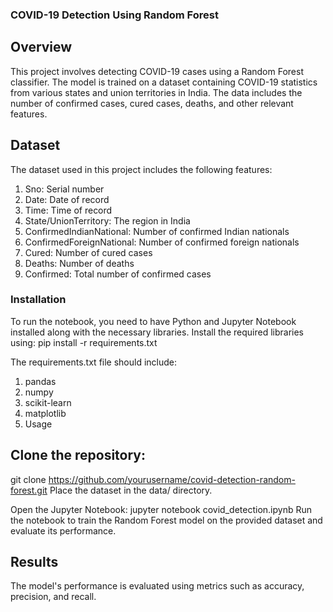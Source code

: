 ### COVID-19 Detection Using Random Forest

## Overview
This project involves detecting COVID-19 cases using a Random Forest classifier. The model is trained on a dataset containing COVID-19 statistics from various states and union territories in India. 
The data includes the number of confirmed cases, cured cases, deaths, and other relevant features.

## Dataset
The dataset used in this project includes the following features:

1. Sno: Serial number
2. Date: Date of record
3. Time: Time of record
4. State/UnionTerritory: The region in India
5. ConfirmedIndianNational: Number of confirmed Indian nationals
6. ConfirmedForeignNational: Number of confirmed foreign nationals
7. Cured: Number of cured cases
8. Deaths: Number of deaths
9. Confirmed: Total number of confirmed cases

### Installation
To run the notebook, you need to have Python and Jupyter Notebook installed along with the necessary libraries. Install the required libraries using:
pip install -r requirements.txt

The requirements.txt file should include:

1. pandas
2. numpy
3. scikit-learn
4. matplotlib
5. Usage

 ## Clone the repository:

git clone https://github.com/yourusername/covid-detection-random-forest.git
Place the dataset in the data/ directory.

Open the Jupyter Notebook:
jupyter notebook covid_detection.ipynb
Run the notebook to train the Random Forest model on the provided dataset and evaluate its performance.

## Results
The model's performance is evaluated using metrics such as accuracy, precision, and recall.

